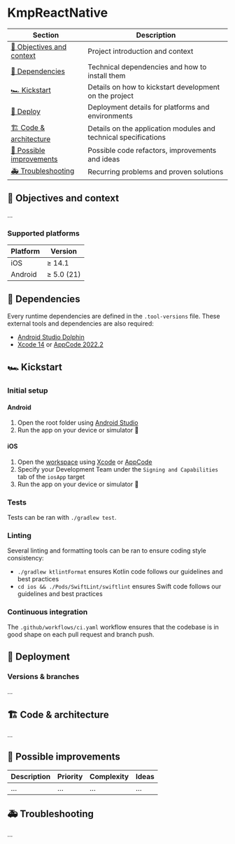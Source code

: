 # KmpReactNative

| Section                                               | Description                                                     |
|-------------------------------------------------------|-----------------------------------------------------------------|
| [🎯 Objectives and context](#-objectives-and-context) | Project introduction and context                                |
| [🚧 Dependencies](#-dependencies)                     | Technical dependencies and how to install them                  |
| [🏎 Kickstart](#-kickstart)                           | Details on how to kickstart development on the project          |
| [🚀 Deploy](#-deployment)                             | Deployment details for platforms and environments               |
| [🏗 Code & architecture](#-code--architecture)        | Details on the application modules and technical specifications |
| [🔭 Possible improvements](#-possible-improvements)   | Possible code refactors, improvements and ideas                 |
| [🚑 Troubleshooting](#-troubleshooting)               | Recurring problems and proven solutions                         |

## 🎯 Objectives and context

…

### Supported platforms

| Platform | Version    |
|----------|------------|
| iOS      | ≥ 14.1     |
| Android  | ≥ 5.0 (21) |

## 🚧 Dependencies

Every runtime dependencies are defined in the `.tool-versions` file. These external tools and
dependencies are also required:

- [Android Studio Dolphin](https://developer.android.com/studio)
- [Xcode 14](https://developer.apple.com/xcode/)
  or [AppCode 2022.2](https://www.jetbrains.com/objc/)

## 🏎 Kickstart

### Initial setup

#### Android

1. Open the root folder using [Android Studio](https://developer.android.com/studio)
2. Run the app on your device or simulator 🚀

#### iOS

1. Open the [workspace](./ios/iosApp.xcworkspace) using [Xcode](https://developer.apple.com/xcode/)
   or [AppCode](https://www.jetbrains.com/objc/)
2. Specify your Development Team under the `Signing and Capabilities` tab of the `iosApp` target
3. Run the app on your device or simulator 🚀

### Tests

Tests can be ran with `./gradlew test`.

### Linting

Several linting and formatting tools can be ran to ensure coding style consistency:

- `./gradlew ktlintFormat` ensures Kotlin code follows our guidelines and best practices
- `cd ios && ./Pods/SwiftLint/swiftlint` ensures Swift code follows our guidelines and best
  practices

### Continuous integration

The `.github/workflows/ci.yaml` workflow ensures that the codebase is in good shape on each pull
request and branch push.

## 🚀 Deployment

### Versions & branches

…

## 🏗 Code & architecture

…

## 🔭 Possible improvements

| Description | Priority | Complexity | Ideas |
|-------------|----------|------------|-------|
| …           | …        | …          | …     |

## 🚑 Troubleshooting

…
